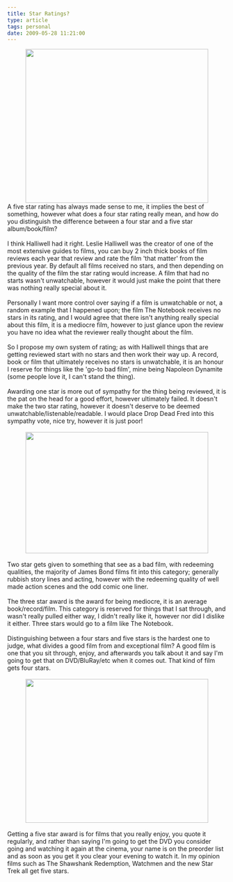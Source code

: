```yaml
---
title: Star Ratings?
type: article
tags: personal
date: 2009-05-28 11:21:00
---
```

<div class="separator" style="clear:both;text-align:center;"><a href="http://img413.imageshack.us/img413/3061/marioglowstar.jpg" style="text-decoration:none;"><img border="0" height="354" src="http://img413.imageshack.us/img413/3061/marioglowstar.jpg" width="420" /></a></div>A five star rating has always made sense to me, it implies the best of something, however what does a four star rating really mean, and how do you distinguish the difference between a four star and a five star album/book/film?<br /><br />I think Halliwell had it right. Leslie Halliwell was the creator of one of the most extensive guides to films, you can buy 2 inch thick books of film reviews each year that review and rate the film 'that matter' from the previous year.  By default all films received no stars, and then depending on the quality of the film the star rating would increase.  A film that had no starts  wasn't unwatchable, however it would just make the point that there was nothing really special about it.<br /><br />Personally I want more control over saying if a film is unwatchable or not, a random example that I happened upon; the film The Notebook receives no stars in its rating, and I would agree that there isn't anything really special about this film,  it is a mediocre film, however to just glance upon the review you have no idea what the reviewer really thought about the film.<br /><br />So I propose my own system of rating; as with Halliwell things that are getting reviewed start with no stars and then work their way up.  A record, book or film that ultimately receives no stars is unwatchable, it is an honour I reserve for things like the 'go-to bad film', mine being Napoleon Dynamite (some people love it, I can't stand the thing).<br /><br />Awarding one star is more out of sympathy for the thing being reviewed, it is the pat on the head for a good effort, however ultimately failed.  It doesn't make the two star rating, however it doesn't deserve to be deemed unwatchable/listenable/readable.  I would place Drop Dead Fred into this sympathy vote, nice try, however it is just poor!<br /><br /><div class="separator" style="clear:both;text-align:center;"><a href="http://img23.imageshack.us/img23/6439/bond1sea.jpg"><img border="0" height="279" src="http://img23.imageshack.us/img23/6439/bond1sea.jpg" width="420" /></a></div><br />Two star gets given to something that see as a bad film, with redeeming qualities, the majority of James Bond films fit into this category; generally rubbish story lines and acting, however with the redeeming quality of well made action scenes and the odd comic one liner.<br /><br />The three star award is the award for being mediocre, it is an average book/record/film.  This category is reserved for things that I sat through, and wasn't really pulled either way, I didn't really like it, however nor did I dislike it either.  Three stars would go to a film like The Notebook.<br /><br />Distinguishing between a four stars and five stars is the hardest one to judge, what divides a good film from and exceptional film?  A good film is one that you sit through, enjoy, and afterwards you talk about it and say I'm going to get that on DVD/BluRay/etc when it comes out.  That kind of film gets four stars.<br /><br /><div class="separator" style="clear:both;text-align:center;"><a href="http://img507.imageshack.us/img507/4295/watchmenreviews.jpg" style="margin-left:1em;margin-right:1em;"><img border="0" height="331" src="http://img507.imageshack.us/img507/4295/watchmenreviews.jpg" width="420" /></a></div><br />Getting a five star award is for films that you really enjoy, you quote it regularly, and rather than saying I'm going to get the DVD you consider going and watching it again at the cinema, your name is on the preorder list and as soon as you get it you clear your evening to watch it.  In my opinion films such as The Shawshank Redemption, Watchmen and the new Star Trek all get five stars.<div class="blogger-post-footer"><img width='1' height='1' src='https://blogger.googleusercontent.com/tracker/31453821-2218229173189512262?l=www.jamesdoc.co.uk' alt='' /></div>
